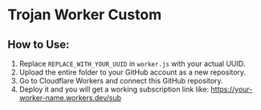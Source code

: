 
# Trojan Worker Custom

## How to Use:

1. Replace `REPLACE_WITH_YOUR_UUID` in `worker.js` with your actual UUID.
2. Upload the entire folder to your GitHub account as a new repository.
3. Go to Cloudflare Workers and connect this GitHub repository.
4. Deploy it and you will get a working subscription link like:
   https://your-worker-name.workers.dev/sub
